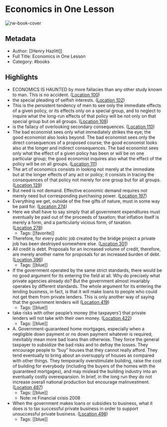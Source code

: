 # Economics in One Lesson

![rw-book-cover](https://images-na.ssl-images-amazon.com/images/I/51ifMENZiuL._SL200_.jpg)

## Metadata
- Author: [[Henry Hazlitt]]
- Full Title: Economics in One Lesson
- Category: #books

## Highlights
- ECONOMICS IS HAUNTED by more fallacies than any other study known to man. This is no accident. ([Location 100](https://readwise.io/to_kindle?action=open&asin=B003XT60KO&location=100))
- the special pleading of selfish interests. ([Location 102](https://readwise.io/to_kindle?action=open&asin=B003XT60KO&location=102))
- This is the persistent tendency of men to see only the immediate effects of a given policy, or its effects only on a special group, and to neglect to inquire what the long-run effects of that policy will be not only on that special group but on all groups. ([Location 108](https://readwise.io/to_kindle?action=open&asin=B003XT60KO&location=108))
- is the fallacy of overlooking secondary consequences. ([Location 110](https://readwise.io/to_kindle?action=open&asin=B003XT60KO&location=110))
- The bad economist sees only what immediately strikes the eye; the good economist also looks beyond. The bad economist sees only the direct consequences of a proposed course; the good economist looks also at the longer and indirect consequences. The bad economist sees only what the effect of a given policy has been or will be on one particular group; the good economist inquires also what the effect of the policy will be on all groups. ([Location 111](https://readwise.io/to_kindle?action=open&asin=B003XT60KO&location=111))
- The art of economics consists in looking not merely at the immediate but at the longer effects of any act or policy; it consists in tracing the consequences of that policy not merely for one group but for all groups. ([Location 129](https://readwise.io/to_kindle?action=open&asin=B003XT60KO&location=129))
- But need is not demand. Effective economic demand requires not merely need but corresponding purchasing power. ([Location 197](https://readwise.io/to_kindle?action=open&asin=B003XT60KO&location=197))
- Everything we get, outside of the free gifts of nature, must in some way be paid for. ([Location 274](https://readwise.io/to_kindle?action=open&asin=B003XT60KO&location=274))
- Here we shall have to say simply that all government expenditures must eventually be paid out of the proceeds of taxation; that inflation itself is merely a form, and a particularly vicious form, of taxation. ([Location 278](https://readwise.io/to_kindle?action=open&asin=B003XT60KO&location=278))
    - Tags: [[favorite]] 
- Therefore, for every public job created by the bridge project a private job has been destroyed somewhere else. ([Location 301](https://readwise.io/to_kindle?action=open&asin=B003XT60KO&location=301))
- All credit is debt. Proposals for an increased volume of credit, therefore, are merely another name for proposals for an increased burden of debt. ([Location 396](https://readwise.io/to_kindle?action=open&asin=B003XT60KO&location=396))
    - Tags: [[blue]] 
- If the government operated by the same strict standards, there would be no good argument for its entering the field at all. Why do precisely what private agencies already do? But the government almost invariably operates by different standards. The whole argument for its entering the lending business, in fact, is that it will make loans to people who could not get them from private lenders. This is only another way of saying that the government lenders will ([Location 419](https://readwise.io/to_kindle?action=open&asin=B003XT60KO&location=419))
    - Tags: [[blue]] 
- take risks with other people’s money (the taxpayers’) that private lenders will not take with their own money. ([Location 422](https://readwise.io/to_kindle?action=open&asin=B003XT60KO&location=422))
    - Tags: [[blue]] 
- A. Government-guaranteed home mortgages, especially when a negligible down payment or no down payment whatever is required, inevitably mean more bad loans than otherwise. They force the general taxpayer to subsidize the bad risks and to defray the losses. They encourage people to “buy” houses that they cannot really afford. They tend eventually to bring about an oversupply of houses as compared with other things. They temporarily overstimulate building, raise the cost of building for everybody (including the buyers of the homes with the guaranteed mortgages), and may mislead the building industry into an eventually costly overexpansion. In brief, in the long run they do not increase overall national production but encourage malinvestment. ([Location 487](https://readwise.io/to_kindle?action=open&asin=B003XT60KO&location=487))
    - Tags: [[blue]] 
    - Note: re Financial crisis 2008
- When the government makes loans or subsidies to business, what it does is to tax successful private business in order to support unsuccessful private business. ([Location 498](https://readwise.io/to_kindle?action=open&asin=B003XT60KO&location=498))
    - Tags: [[blue]] 
